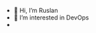 - 👋 Hi, I’m Ruslan 
- 👀 I’m interested in DevOps 
- 

<!---
rshakinsky/rshakinsky is a ✨ special ✨ repository because its `README.md` (this file) appears on your GitHub profile.
You can click the Preview link to take a look at your changes.
--->
